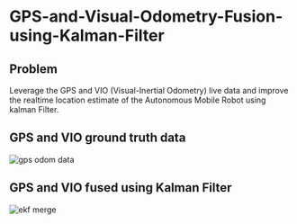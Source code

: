 # GPS-and-Visual-Odometry-Fusion-using-Kalman-Filter

## Problem

Leverage the GPS and VIO (Visual-Inertial Odometry) live data and improve the realtime location estimate of the Autonomous Mobile Robot using kalman Filter.

## GPS and VIO ground truth data
![gps odom data](https://github.com/nikunjparmar828/GPS-and-Visual-Odometry-Fusion-using-Kalman-Filter-/assets/26133653/c5738b03-c7d9-4335-b716-c1a6a8e4fef4)

## GPS and VIO fused using Kalman Filter
![ekf merge](https://github.com/nikunjparmar828/GPS-and-Visual-Odometry-Fusion-using-Kalman-Filter-/assets/26133653/01864dea-195b-4baa-a6a3-1f722c2a1c37)
